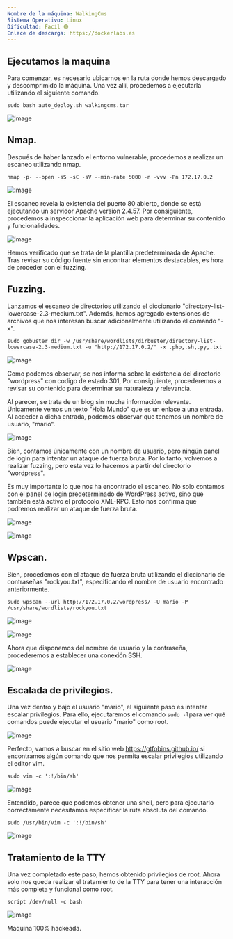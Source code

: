 ```yaml
---
Nombre de la máquina: WalkingCms
Sistema Operativo: Linux
Dificultad: Facil 🟢
Enlace de descarga: https://dockerlabs.es
---
```


## Ejecutamos la maquina

Para comenzar, es necesario ubicarnos en la ruta donde hemos descargado y descomprimido la máquina. Una vez allí, procedemos a ejecutarla utilizando el siguiente comando.

```
sudo bash auto_deploy.sh walkingcms.tar
```

![image](https://github.com/Cesmendaro/dockerlabs-vacaciones/assets/153618246/0f57257c-8dd6-4a89-acac-94073fb9fe82)


## Nmap.

Después de haber lanzado el entorno vulnerable, procedemos a realizar un escaneo utilizando nmap.

```
nmap -p- --open -sS -sC -sV --min-rate 5000 -n -vvv -Pn 172.17.0.2
```

![image](https://github.com/Cesmendaro/dockerlabs-vacaciones/assets/153618246/4590fff3-e38a-455e-9f36-5398b72d261f)


El escaneo revela la existencia del puerto 80 abierto, donde se está ejecutando un servidor Apache versión 2.4.57. Por consiguiente, procedemos a inspeccionar la aplicación web para determinar su contenido y funcionalidades.

![image](https://github.com/Cesmendaro/dockerlabs-vacaciones/assets/153618246/5edfbc09-1ed0-41ce-8472-f04bb8b9887a)


Hemos verificado que se trata de la plantilla predeterminada de Apache. Tras revisar su código fuente sin encontrar elementos destacables, es hora de proceder con el fuzzing.

## Fuzzing.

Lanzamos el escaneo de directorios utilizando el diccionario "directory-list-lowercase-2.3-medium.txt". Además, hemos agregado extensiones de archivos que nos interesan buscar adicionalmente utilizando el comando "-x".

```
sudo gobuster dir -w /usr/share/wordlists/dirbuster/directory-list-lowercase-2.3-medium.txt -u "http://172.17.0.2/" -x .php,.sh,.py,.txt
```

![image](https://github.com/Cesmendaro/dockerlabs-vacaciones/assets/153618246/7e2b2e6a-0827-40ba-9883-a95d8b825185)


Como podemos observar, se nos informa sobre la existencia del directorio "wordpress" con codigo de estado 301, Por consiguiente, procederemos a revisar su contenido para determinar su naturaleza y relevancia.

Al parecer, se trata de un blog sin mucha información relevante. Únicamente vemos un texto "Hola Mundo" que es un enlace a una entrada. Al acceder a dicha entrada, podemos observar que tenemos un nombre de usuario, "mario".

![image](https://github.com/Cesmendaro/dockerlabs-vacaciones/assets/153618246/8a8f2a8c-6682-4b05-b248-af630282581b)

Bien, contamos únicamente con un nombre de usuario, pero ningún panel de login para intentar un ataque de fuerza bruta. Por lo tanto, volvemos a realizar fuzzing, pero esta vez lo hacemos a partir del directorio "wordpress".

Es muy importante lo que nos ha encontrado el escaneo. No solo contamos con el panel de login predeterminado de WordPress activo, sino que también está activo el protocolo XML-RPC. Esto nos confirma que podremos realizar un ataque de fuerza bruta.

![image](https://github.com/Cesmendaro/dockerlabs-vacaciones/assets/153618246/5d0e16a5-4bb7-41e3-a357-818c34756168)


![image](https://github.com/Cesmendaro/dockerlabs-vacaciones/assets/153618246/bba021cc-d93e-4508-9295-c960a05356b6)


## Wpscan.

Bien, procedemos con el ataque de fuerza bruta utilizando el diccionario de contraseñas "rockyou.txt", especificando el nombre de usuario encontrado anteriormente.

```
sudo wpscan --url http://172.17.0.2/wordpress/ -U mario -P /usr/share/wordlists/rockyou.txt
```

![image](https://github.com/Cesmendaro/dockerlabs-vacaciones/assets/153618246/456d83db-2529-4606-85b4-3a4b4b6ceb7a)

![image](https://github.com/Cesmendaro/dockerlabs-vacaciones/assets/153618246/94c4ef3c-5dc7-4ba9-8925-28bab604fa22)

Ahora que disponemos del nombre de usuario y la contraseña, procederemos a establecer una conexión SSH.


![image](https://github.com/Cesmendaro/Dockerlabs.es/assets/153618246/902181d4-5fdc-4246-8ee0-c0646d07d175)


## Escalada de privilegios.

Una vez dentro y bajo el usuario "mario", el siguiente paso es intentar escalar privilegios. Para ello, ejecutaremos el comando `sudo -l`para ver qué comandos puede ejecutar el usuario "mario" como root.


![image](https://github.com/Cesmendaro/Dockerlabs.es/assets/153618246/e5325cdb-915f-4cef-a2cd-efea05febd3f)


Perfecto, vamos a buscar en el sitio web https://gtfobins.github.io/ si encontramos algún comando que nos permita escalar privilegios utilizando el editor vim.

```
sudo vim -c ':!/bin/sh'
```

![image](https://github.com/Cesmendaro/Dockerlabs.es/assets/153618246/47631fb5-0fdc-4697-8d68-263c28b8f9e2)

Entendido, parece que podemos obtener una shell, pero para ejecutarlo correctamente necesitamos especificar la ruta absoluta del comando.

```
sudo /usr/bin/vim -c ':!/bin/sh'
```

![image](https://github.com/Cesmendaro/Dockerlabs.es/assets/153618246/79e850fd-ef92-4edc-8394-99115a1a9839)

## Tratamiento de la TTY

Una vez completado este paso, hemos obtenido privilegios de root. Ahora solo nos queda realizar el tratamiento de la TTY para tener una interacción más completa y funcional como root.

```
script /dev/null -c bash
```

![image](https://github.com/Cesmendaro/Dockerlabs.es/assets/153618246/538c7475-4c47-4486-a1ac-0390c6fb346d)

Maquina 100% hackeada.

